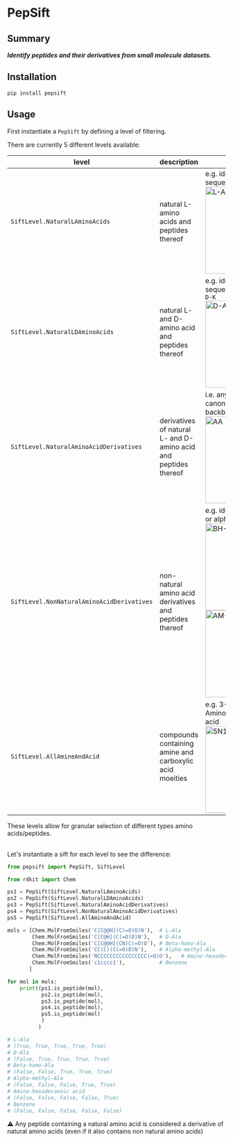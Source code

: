 # PepSift


## Summary

***Identify peptides and their derivatives from small molecule datasets.***

## Installation

```commandline
pip install pepsift
```

## Usage

First instantiate a `PepSift` by defining a level of filtering.

There are currently 5 different levels available:

| level                                      | description                                                       | comment                                                                                                                                                                             |
|--------------------------------------------|-------------------------------------------------------------------|-------------------------------------------------------------------------------------------------------------------------------------------------------------------------------------|
| `SiftLevel.NaturalLAminoAcids`             | natural L-amino acids and peptides thereof                        | e.g. identify L-Alanine or the sequence `ACDEFGHIKLMNPQRSTVWY` <br/><img src="images/L-Ala.png" alt="L-Ala" width=200>                                                              |
| `SiftLevel.NaturalLDAminoAcids`            | natural L- and D-amino acid and peptides thereof                  | e.g. identify L-Alanine or the sequences `D-A L-W`, `L-H D-Q`,   `D-M D-K` <br/><img src="images/D-Ala.png" alt="D-Ala" width=200>                                                  |
| `SiftLevel.NaturalAminoAcidDerivatives`    | derivatives of natural L- and D-amino acid and peptides   thereof | i.e. any compound containing a canonical amino acid/peptide backbone <br/><img src="images/AA.png" alt="AA" width=200>                                                              |
| `SiftLevel.NonNaturalAminoAcidDerivatives` | non-natural amino acid derivatives and peptides thereof           | e.g. identify beta-homo-alanine or alpha-methyl-Tyr <br/><img src="images/beta-homo-Ala.png" alt="BH-Ala" width=200> <img src="images/alpha-methyl-Tyr.png" alt="AM-Tyr" width=200> |
| `SiftLevel.AllAmineAndAcid`                | compounds containing amine and carboxylic acid moeities           | e.g. 3-[3-(2-Aminoethyl)cyclohexyl]propionic acid <br/><img src="images/5N1NAPHT.png" alt="5N1NAPHT" width=200>                                                                     |

These levels allow for granular selection of different types amino acids/peptides.

<br/>
Let's instantiate a sift for each level to see the difference:

```python
from pepsift import PepSift, SiftLevel

from rdkit import Chem

ps1 = PepSift(SiftLevel.NaturalLAminoAcids)
ps2 = PepSift(SiftLevel.NaturalLDAminoAcids)
ps3 = PepSift(SiftLevel.NaturalAminoAcidDerivatives)
ps4 = PepSift(SiftLevel.NonNaturalAminoAcidDerivatives)
ps5 = PepSift(SiftLevel.AllAmineAndAcid)

mols = [Chem.MolFromSmiles('C[C@@H](C(=O)O)N'),  # L-Ala
        Chem.MolFromSmiles('C[C@H](C(=O)O)N'),   # D-Ala
        Chem.MolFromSmiles('C[C@@H](CN)C(=O)O'), # Beta-homo-Ala
        Chem.MolFromSmiles('CC(C)(C(=O)O)N'),    # Alpha-methyl-Ala
        Chem.MolFromSmiles('NCCCCCCCCCCCCCCCC(=O)O'),   # Amino-hexadecanoic acid
        Chem.MolFromSmiles('c1cccc1'),           # Benzene
       ]

for mol in mols:
    print((ps1.is_peptide(mol),
           ps2.is_peptide(mol),
           ps3.is_peptide(mol),
           ps4.is_peptide(mol),
           ps5.is_peptide(mol)
           )
          )

# L-Ala
# (True, True, True, True, True)
# D-Ala
# (False, True, True, True, True)
# Beta-homo-Ala
# (False, False, True, True, True)
# Alpha-methyl-Ala
# (False, False, False, True, True)
# Amino-hexadecanoic acid
# (False, False, False, False, True)
# Benzene
# (False, False, False, False, False)
```

:warning: Any peptide containing a natural amino acid is considered a derivative of natural amino acids (even if it also contains non natural amino acids)
